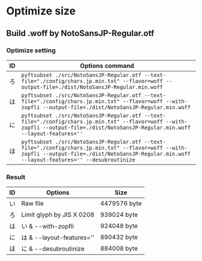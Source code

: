 # Optimize size

## Build .woff by NotoSansJP-Regular.otf

### Optimize setting

| ID | Options command |
| --- | --- |
| ろ | `pyftsubset ./src/NotoSansJP-Regular.otf --text-file="./config/chars.jp.min.txt" --flavor=woff --output-file=./dist/NotoSansJP-Regular.min.woff` |
| は | `pyftsubset ./src/NotoSansJP-Regular.otf --text-file="./config/chars.jp.min.txt" --flavor=woff --with-zopfli --output-file=./dist/NotoSansJP-Regular.min.woff` |
| に | `pyftsubset ./src/NotoSansJP-Regular.otf --text-file="./config/chars.jp.min.txt" --flavor=woff --with-zopfli --output-file=./dist/NotoSansJP-Regular.min.woff --layout-features=''` |
| ほ | `pyftsubset ./src/NotoSansJP-Regular.otf --text-file="./config/chars.jp.min.txt" --flavor=woff --with-zopfli --output-file=./dist/NotoSansJP-Regular.min.woff --layout-features='' --desubroutinize` |

### Result

| ID | Options | Size |
| -- | --- | --- |
| い | Raw file | 4479576 byte |
| ろ | Limit glyph by JIS X 0208 | 939024 byte |
| は | い & --with-zopfli | 924048 byte |
| に | は & --layout-features='' | 890432 byte |
| ほ | に & --desubroutinize | 884008 byte |
